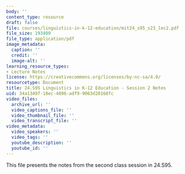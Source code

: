 ```yaml
---
body: ''
content_type: resource
draft: false
file: courses/linguistics-in-k-12-education/mit24_s95_s23_lec2.pdf
file_size: 193409
file_type: application/pdf
image_metadata:
  caption: ''
  credit: ''
  image-alt: ''
learning_resource_types:
- Lecture Notes
license: https://creativecommons.org/licenses/by-nc-sa/4.0/
resourcetype: Document
title: 24.S95 Linguistics in K-12 Education - Session 2 Notes
uid: 34a1349f-18ec-4896-adf9-9063d28168fc
video_files:
  archive_url: ''
  video_captions_file: ''
  video_thumbnail_file: ''
  video_transcript_file: ''
video_metadata:
  video_speakers: ''
  video_tags: ''
  youtube_description: ''
  youtube_id: ''
---
```

This file presents the notes from the second class session in 24.S95.